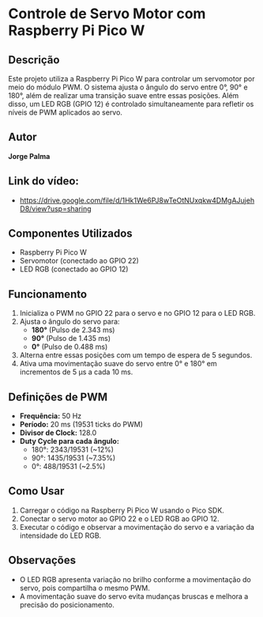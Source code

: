 # Controle de Servo Motor com Raspberry Pi Pico W

## Descrição
Este projeto utiliza a Raspberry Pi Pico W para controlar um servomotor por meio do módulo PWM. O sistema ajusta o ângulo do servo entre 0°, 90° e 180°, além de realizar uma transição suave entre essas posições. Além disso, um LED RGB (GPIO 12) é controlado simultaneamente para refletir os níveis de PWM aplicados ao servo.

## Autor
**Jorge Palma**

## Link do vídeo:
- https://drive.google.com/file/d/1Hk1We6PJ8wTeOtNUxqkw4DMgAJujehD8/view?usp=sharing

## Componentes Utilizados
- Raspberry Pi Pico W
- Servomotor (conectado ao GPIO 22)
- LED RGB (conectado ao GPIO 12)

## Funcionamento
1. Inicializa o PWM no GPIO 22 para o servo e no GPIO 12 para o LED RGB.
2. Ajusta o ângulo do servo para:
   - **180°** (Pulso de 2.343 ms)
   - **90°** (Pulso de 1.435 ms)
   - **0°** (Pulso de 0.488 ms)
3. Alterna entre essas posições com um tempo de espera de 5 segundos.
4. Ativa uma movimentação suave do servo entre 0° e 180° em incrementos de 5 µs a cada 10 ms.

## Definições de PWM
- **Frequência:** 50 Hz
- **Período:** 20 ms (19531 ticks do PWM)
- **Divisor de Clock:** 128.0
- **Duty Cycle para cada ângulo:**
  - 180°: 2343/19531 (~12%)
  - 90°: 1435/19531 (~7.35%)
  - 0°: 488/19531 (~2.5%)

## Como Usar
1. Carregar o código na Raspberry Pi Pico W usando o Pico SDK.
2. Conectar o servo motor ao GPIO 22 e o LED RGB ao GPIO 12.
3. Executar o código e observar a movimentação do servo e a variação da intensidade do LED RGB.

## Observações
- O LED RGB apresenta variação no brilho conforme a movimentação do servo, pois compartilha o mesmo PWM.
- A movimentação suave do servo evita mudanças bruscas e melhora a precisão do posicionamento.
